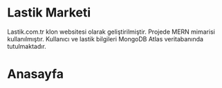 # Lastik Marketi
 Lastik.com.tr klon websitesi olarak geliştirilmiştir.
 Projede MERN mimarisi kullanılmıştır.
 Kullanıcı ve lastik bilgileri MongoDB Atlas veritabanında tutulmaktadır.

# Anasayfa
